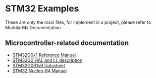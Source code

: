 STM32 Examples
============

These are only the main files, for implement in a project, please refer to ModularMx Documentation

## Microcontroller-related documentation

- [STM32G0x1 Reference Manual](/Documentation/rm-stm32g0x1.pdf)
- [STM32G0 HAL and LL description](/Documentation/stm32g0-hal-and-ll.pdf)
- [STM32G0B1xB Datasheet](/Documentation/stm32g0b1re.pdf)
- [STM32 Nucleo-64 Manual](/Documentation/um-nucleo64G0-boards.pdf)